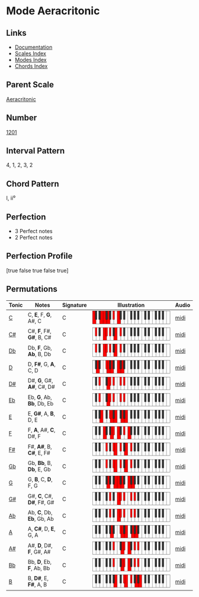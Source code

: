 # Mode Aeracritonic

## Links

- [Documentation](index.md)
- [Scales Index](Scales.md)
- [Modes Index](Modes.md)
- [Chords Index](Chords.md)

## Parent Scale

[Aeracritonic](ScaleAeracritonic.md)

## Number

[1201](https://ianring.com/musictheory/scales/1201)

## Interval Pattern

4, 1, 2, 3, 2

## Chord Pattern

I, ii⁰

## Perfection

- 3 Perfect notes
- 2 Perfect notes

## Perfection Profile

[true false true false true]

## Permutations

| Tonic | Notes | Signature | Illustration | Audio |
|-------|-------|-----------|--------------|-------|
| [C](ModeCNaturalAeracritonic.md) | C, **E**, F, **G**, A#, C | C | ![CNaturalAeracritonic](ModeCNaturalAeracritonic.png) | [midi](https://github.com/edipermadi/music/blob/main/docs/ModeCNaturalAeracritonic.mid?raw=true) |
| [C#](ModeCSharpAeracritonic.md) | C#, **F**, F#, **G#**, B, C# | C | ![CSharpAeracritonic](ModeCSharpAeracritonic.png) | [midi](https://github.com/edipermadi/music/blob/main/docs/ModeCSharpAeracritonic.mid?raw=true) |
| [Db](ModeDFlatAeracritonic.md) | Db, **F**, Gb, **Ab**, B, Db | C | ![DFlatAeracritonic](ModeDFlatAeracritonic.png) | [midi](https://github.com/edipermadi/music/blob/main/docs/ModeDFlatAeracritonic.mid?raw=true) |
| [D](ModeDNaturalAeracritonic.md) | D, **F#**, G, **A**, C, D | C | ![DNaturalAeracritonic](ModeDNaturalAeracritonic.png) | [midi](https://github.com/edipermadi/music/blob/main/docs/ModeDNaturalAeracritonic.mid?raw=true) |
| [D#](ModeDSharpAeracritonic.md) | D#, **G**, G#, **A#**, C#, D# | C | ![DSharpAeracritonic](ModeDSharpAeracritonic.png) | [midi](https://github.com/edipermadi/music/blob/main/docs/ModeDSharpAeracritonic.mid?raw=true) |
| [Eb](ModeEFlatAeracritonic.md) | Eb, **G**, Ab, **Bb**, Db, Eb | C | ![EFlatAeracritonic](ModeEFlatAeracritonic.png) | [midi](https://github.com/edipermadi/music/blob/main/docs/ModeEFlatAeracritonic.mid?raw=true) |
| [E](ModeENaturalAeracritonic.md) | E, **G#**, A, **B**, D, E | C | ![ENaturalAeracritonic](ModeENaturalAeracritonic.png) | [midi](https://github.com/edipermadi/music/blob/main/docs/ModeENaturalAeracritonic.mid?raw=true) |
| [F](ModeFNaturalAeracritonic.md) | F, **A**, A#, **C**, D#, F | C | ![FNaturalAeracritonic](ModeFNaturalAeracritonic.png) | [midi](https://github.com/edipermadi/music/blob/main/docs/ModeFNaturalAeracritonic.mid?raw=true) |
| [F#](ModeFSharpAeracritonic.md) | F#, **A#**, B, **C#**, E, F# | C | ![FSharpAeracritonic](ModeFSharpAeracritonic.png) | [midi](https://github.com/edipermadi/music/blob/main/docs/ModeFSharpAeracritonic.mid?raw=true) |
| [Gb](ModeGFlatAeracritonic.md) | Gb, **Bb**, B, **Db**, E, Gb | C | ![GFlatAeracritonic](ModeGFlatAeracritonic.png) | [midi](https://github.com/edipermadi/music/blob/main/docs/ModeGFlatAeracritonic.mid?raw=true) |
| [G](ModeGNaturalAeracritonic.md) | G, **B**, C, **D**, F, G | C | ![GNaturalAeracritonic](ModeGNaturalAeracritonic.png) | [midi](https://github.com/edipermadi/music/blob/main/docs/ModeGNaturalAeracritonic.mid?raw=true) |
| [G#](ModeGSharpAeracritonic.md) | G#, **C**, C#, **D#**, F#, G# | C | ![GSharpAeracritonic](ModeGSharpAeracritonic.png) | [midi](https://github.com/edipermadi/music/blob/main/docs/ModeGSharpAeracritonic.mid?raw=true) |
| [Ab](ModeAFlatAeracritonic.md) | Ab, **C**, Db, **Eb**, Gb, Ab | C | ![AFlatAeracritonic](ModeAFlatAeracritonic.png) | [midi](https://github.com/edipermadi/music/blob/main/docs/ModeAFlatAeracritonic.mid?raw=true) |
| [A](ModeANaturalAeracritonic.md) | A, **C#**, D, **E**, G, A | C | ![ANaturalAeracritonic](ModeANaturalAeracritonic.png) | [midi](https://github.com/edipermadi/music/blob/main/docs/ModeANaturalAeracritonic.mid?raw=true) |
| [A#](ModeASharpAeracritonic.md) | A#, **D**, D#, **F**, G#, A# | C | ![ASharpAeracritonic](ModeASharpAeracritonic.png) | [midi](https://github.com/edipermadi/music/blob/main/docs/ModeASharpAeracritonic.mid?raw=true) |
| [Bb](ModeBFlatAeracritonic.md) | Bb, **D**, Eb, **F**, Ab, Bb | C | ![BFlatAeracritonic](ModeBFlatAeracritonic.png) | [midi](https://github.com/edipermadi/music/blob/main/docs/ModeBFlatAeracritonic.mid?raw=true) |
| [B](ModeBNaturalAeracritonic.md) | B, **D#**, E, **F#**, A, B | C | ![BNaturalAeracritonic](ModeBNaturalAeracritonic.png) | [midi](https://github.com/edipermadi/music/blob/main/docs/ModeBNaturalAeracritonic.mid?raw=true) |
